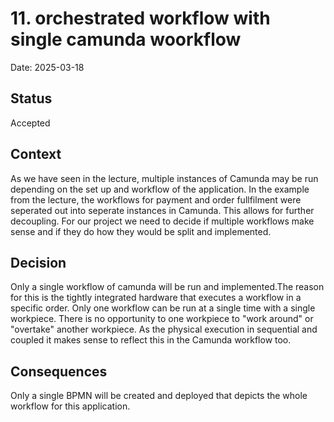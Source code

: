 # 11. orchestrated workflow with single camunda woorkflow

Date: 2025-03-18

## Status

Accepted 

## Context

As we have seen in the lecture, multiple instances of Camunda may be run depending on the set up and workflow of the application. In the example from the lecture, the workflows for payment and order fullfilment were seperated out into seperate instances in Camunda. This allows for further decoupling. For our project we need to decide if multiple workflows make sense and if they do how they would be split and implemented. 

## Decision

Only a single workflow of camunda will be run and implemented.The reason for this is the tightly integrated hardware that executes a workflow in a specific order. Only one workflow can be run at a single time with a single workpiece. There is no opportunity to one workpiece to "work around" or "overtake" another workpiece. As the physical execution in sequential and coupled it makes sense to reflect this in the Camunda workflow too. 

## Consequences

Only a single BPMN will be created and deployed that depicts the whole workflow for this application.
